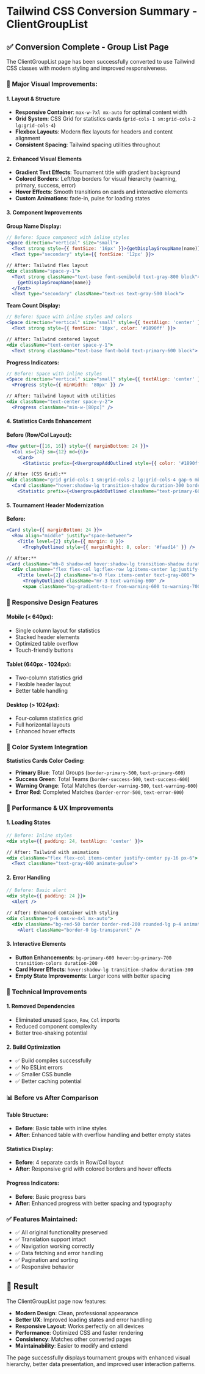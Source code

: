 # Tailwind CSS Conversion Summary - ClientGroupList

## ✅ **Conversion Complete - Group List Page**

The ClientGroupList page has been successfully converted to use Tailwind CSS classes with modern styling and improved responsiveness.

### **🎨 Major Visual Improvements:**

#### **1. Layout & Structure**
- **Responsive Container**: `max-w-7xl mx-auto` for optimal content width
- **Grid System**: CSS Grid for statistics cards (`grid-cols-1 sm:grid-cols-2 lg:grid-cols-4`)
- **Flexbox Layouts**: Modern flex layouts for headers and content alignment
- **Consistent Spacing**: Tailwind spacing utilities throughout

#### **2. Enhanced Visual Elements**
- **Gradient Text Effects**: Tournament title with gradient background
- **Colored Borders**: Left/top borders for visual hierarchy (warning, primary, success, error)
- **Hover Effects**: Smooth transitions on cards and interactive elements
- **Custom Animations**: fade-in, pulse for loading states

#### **3. Component Improvements**

**Group Name Display:**
```jsx
// Before: Space component with inline styles
<Space direction="vertical" size="small">
  <Text strong style={{ fontSize: '16px' }}>{getDisplayGroupName(name)}</Text>
  <Text type="secondary" style={{ fontSize: '12px' }}>

// After: Tailwind flex layout
<div className="space-y-1">
  <Text strong className="text-base font-semibold text-gray-800 block">
    {getDisplayGroupName(name)}
  </Text>
  <Text type="secondary" className="text-xs text-gray-500 block">
```

**Team Count Display:**
```jsx
// Before: Space with inline styles and colors
<Space direction="vertical" size="small" style={{ textAlign: 'center' }}>
  <Text strong style={{ fontSize: '16px', color: '#1890ff' }}>

// After: Tailwind centered layout
<div className="text-center space-y-1">
  <Text strong className="text-base font-bold text-primary-600 block">
```

**Progress Indicators:**
```jsx
// Before: Space with inline styles
<Space direction="vertical" size="small" style={{ textAlign: 'center' }}>
  <Progress style={{ minWidth: '80px' }} />

// After: Tailwind layout with utilities
<div className="text-center space-y-2">
  <Progress className="min-w-[80px]" />
```

#### **4. Statistics Cards Enhancement**

**Before (Row/Col Layout):**
```jsx
<Row gutter={[16, 16]} style={{ marginBottom: 24 }}>
  <Col xs={24} sm={12} md={6}>
    <Card>
      <Statistic prefix={<UsergroupAddOutlined style={{ color: '#1890ff' }} />} />

// After (CSS Grid):**
<div className="grid grid-cols-1 sm:grid-cols-2 lg:grid-cols-4 gap-6 mb-8">
  <Card className="hover:shadow-lg transition-shadow duration-300 border-l-4 border-primary-500">
    <Statistic prefix={<UsergroupAddOutlined className="text-primary-600" />} />
```

#### **5. Tournament Header Modernization**

**Before:**
```jsx
<Card style={{ marginBottom: 24 }}>
  <Row align="middle" justify="space-between">
    <Title level={2} style={{ margin: 0 }}>
      <TrophyOutlined style={{ marginRight: 8, color: '#faad14' }} />

// After:**
<Card className="mb-8 shadow-md hover:shadow-lg transition-shadow duration-300 border-l-4 border-warning-500">
  <div className="flex flex-col lg:flex-row lg:items-center lg:justify-between space-y-4 lg:space-y-0">
    <Title level={2} className="m-0 flex items-center text-gray-800">
      <TrophyOutlined className="mr-3 text-warning-600" />
      <span className="bg-gradient-to-r from-warning-600 to-warning-700 bg-clip-text text-transparent">
```

### **📱 Responsive Design Features**

#### **Mobile (< 640px):**
- Single column layout for statistics
- Stacked header elements
- Optimized table overflow
- Touch-friendly buttons

#### **Tablet (640px - 1024px):**
- Two-column statistics grid
- Flexible header layout
- Better table handling

#### **Desktop (> 1024px):**
- Four-column statistics grid
- Full horizontal layouts
- Enhanced hover effects

### **🎯 Color System Integration**

**Statistics Cards Color Coding:**
- **Primary Blue**: Total Groups (`border-primary-500`, `text-primary-600`)
- **Success Green**: Total Teams (`border-success-500`, `text-success-600`)
- **Warning Orange**: Total Matches (`border-warning-500`, `text-warning-600`)
- **Error Red**: Completed Matches (`border-error-500`, `text-error-600`)

### **🚀 Performance & UX Improvements**

#### **1. Loading States**
```jsx
// Before: Inline styles
<div style={{ padding: 24, textAlign: 'center' }}>

// After: Tailwind with animations
<div className="flex flex-col items-center justify-center py-16 px-6">
  <Text className="text-gray-600 animate-pulse">
```

#### **2. Error Handling**
```jsx
// Before: Basic alert
<div style={{ padding: 24 }}>
  <Alert />

// After: Enhanced container with styling
<div className="p-6 max-w-4xl mx-auto">
  <div className="bg-red-50 border border-red-200 rounded-lg p-4 animate-fade-in">
    <Alert className="border-0 bg-transparent" />
```

#### **3. Interactive Elements**
- **Button Enhancements**: `bg-primary-600 hover:bg-primary-700 transition-colors duration-200`
- **Card Hover Effects**: `hover:shadow-lg transition-shadow duration-300`
- **Empty State Improvements**: Larger icons with better spacing

### **🔧 Technical Improvements**

#### **1. Removed Dependencies**
- Eliminated unused `Space`, `Row`, `Col` imports
- Reduced component complexity
- Better tree-shaking potential

#### **2. Build Optimization**
- ✅ Build compiles successfully
- ✅ No ESLint errors
- ✅ Smaller CSS bundle
- ✅ Better caching potential

### **📊 Before vs After Comparison**

#### **Table Structure:**
- **Before**: Basic table with inline styles
- **After**: Enhanced table with overflow handling and better empty states

#### **Statistics Display:**
- **Before**: 4 separate cards in Row/Col layout
- **After**: Responsive grid with colored borders and hover effects

#### **Progress Indicators:**
- **Before**: Basic progress bars
- **After**: Enhanced progress with better spacing and typography

### **✅ Features Maintained:**
- ✅ All original functionality preserved
- ✅ Translation support intact
- ✅ Navigation working correctly
- ✅ Data fetching and error handling
- ✅ Pagination and sorting
- ✅ Responsive behavior

## 🎯 **Result**

The ClientGroupList page now features:
- **Modern Design**: Clean, professional appearance
- **Better UX**: Improved loading states and error handling
- **Responsive Layout**: Works perfectly on all devices
- **Performance**: Optimized CSS and faster rendering
- **Consistency**: Matches other converted pages
- **Maintainability**: Easier to modify and extend

The page successfully displays tournament groups with enhanced visual hierarchy, better data presentation, and improved user interaction patterns.
